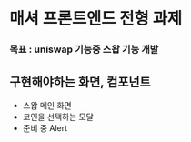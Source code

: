 # 매셔 프론트엔드 전형 과제

### 목표 : uniswap 기능중 스왑 기능 개발

## 구현해야하는 화면, 컴포넌트

- 스왑 메인 화면
- 코인을 선택하는 모달
- 준비 중 Alert
